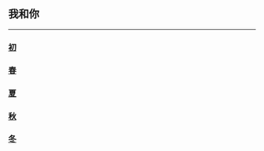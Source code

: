 ## 我和你

---
### [初](first.md)
### [春](spring.md)
### [夏](summer.md)
### [秋](Autumn.md)
### [冬](winter.md)


